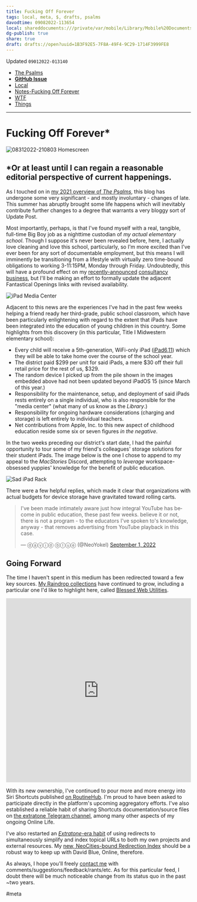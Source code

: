 ```yaml
---
title: Fucking Off Forever
tags: local, meta, $, drafts, psalms
davodtime: 09082022-113654
local: shareddocuments:///private/var/mobile/Library/Mobile%20Documents/iCloud~md~obsidian/Documents/OBSHIDDIAN/drafts/1B3F92E5-7F8A-49F4-9C29-1714F3999FE8.md
dg-publish: true
share: true
draft: drafts://open?uuid=1B3F92E5-7F8A-49F4-9C29-1714F3999FE8
---
```

Updated `09012022-013140`

- [The Psalms](https://bilge.world/fucking-off-forever)
- [**GitHub Issue**](https://github.com/extratone/bilge/issues/363)
- [Local](drafts://open?uuid=1B3F92E5-7F8A-49F4-9C29-1714F3999FE8)
- [Notes-Fucking Off Forever](drafts://open?uuid=4DF234AA-51C4-4B22-B251-803E984345FC)
- [WTF](https://davidblue.wtf/drafts/1B3F92E5-7F8A-49F4-9C29-1714F3999FE8.html)
- [Things](things:///show?id=UhAbJ8GXNTzSRFJ14xisc)

---

# Fucking Off Forever*

![08312022-210803 Homescreen](https://i.snap.as/9gA3TMn4.png)

## *Or at least until I can regain a reasonable editorial perspective of current happenings.

<!--more-->

As I touched on in [my 2021 overview of *The Psalms*](https://bilge.world/2021), this blog has undergone some very significant - and mostly involuntary - changes of late. This summer has abruptly brought some life happens which will inevitably contribute further changes to a degree that warrants a very bloggy sort of Update Post.

Most importantly, perhaps, is that I've found myself with a real, tangible, full-time Big Boy job as a nighttime custodian of *my actual elementary school*. Though I suppose it's never been revealed before, here, I actually love cleaning and love this school, particularly, so I'm more excited than I've ever been for any sort of documentable employment, but this means I will imminently be transitioning from a lifestyle with virtually zero time-bound obligations to working 3-11:15PM, Monday through Friday. Undoubtedly, this will have a profound effect on my [recently-announced](https://twitter.com/NeoYokel/status/1542999255497023489) [consultancy business](https://davidblue.wtf/services), but I'll be making an effort to formally update the adjacent Fantastical Openings links with revised availability.

![iPad Media Center](https://i.snap.as/Kxyy5PxB.jpeg)

Adjacent to this news are the experiences I've had in the past few weeks helping a friend ready her third-grade, public school classroom, which have been particularly enlightening with regard to the extent that iPads have been integrated into the education of young children in this country. Some highlights from this discovery (in this particular, Title I Midwestern elementary school):

- Every child will receive a 5th-generation, WiFi-only iPad ([iPad6,11](https://everymac.com/systems/apple/ipad/specs/apple-ipad-9-7-inch-early-2017-wi-fi-only-specs.html)) which they will be able to take home over the course of the school year.
- The district paid $299 per unit for said iPads, a mere $30 off their full retail price for the rest of us, $329.
- The random device I picked up from the pile shown in the images embedded above had not been updated beyond iPadOS 15 (since March of this year.)
- Responsibility for the maintenance, setup, and deployment of said iPads rests entirely on a single individual, who is also responsible for the "media center" (what many of us know as the *Library*.)
- Responsibility for ongoing hardware considerations (charging and storage) is left entirely to individual teachers.
- Net contributions from Apple, Inc. to this new aspect of childhood education reside some six or seven figures *in the negative*. 

In the two weeks preceding our district's start date, I had the painful opportunity to tour some of my friend's colleagues' storage solutions for their student iPads. The image below is the one I chose to append to my appeal to the *MacStories* Discord, attempting to *leverage* workspace-obsessed yuppies' knowledge for the benefit of public education.

![Sad iPad Rack](https://i.snap.as/1o0iA322.png)

There were a few helpful replies, which made it clear that organizations with actual budgets for device storage have gravitated toward rolling carts.

<blockquote class="twitter-tweet"><p lang="en" dir="ltr">I&#39;ve been made intimately aware just how integral YouTube has become in public education, these past few weeks. believe it or not, there is not a program - to the educators I&#39;ve spoken to&#39;s knowledge, anyway - that removes advertising from YouTube playback in this case.</p>&mdash; ⓓⓐⓥⓘⓓ ⓑⓛⓤⓔ (@NeoYokel) <a href="https://twitter.com/NeoYokel/status/1565127670345744388?ref_src=twsrc%5Etfw">September 1, 2022</a></blockquote> <script async src="https://platform.twitter.com/widgets.js" charset="utf-8"></script>

## Going Forward

The time I haven't spent in this medium has been redirected toward a few key sources. [My Raindrop collections](https://raindrop.io/davidblue) have continued to grow, including a particular one I'd like to highlight here, called [Blessed Web Utilities](https://raindrop.io/davidblue/blessed-web-utilities-13380122).

<iframe style="border: 0; width: 100%; height: 500px;" allowfullscreen frameborder="0" src="https://raindrop.io/davidblue/blessed-web-utilities-13380122/embed/sort=-created&hide=excerpt%2C+info%2C+add"></iframe>

With its new ownership, I've continued to pour more and more energy into Siri Shortcuts published [on RoutineHub](https://routinehub.co/user/blue). I'm proud to have been asked to participate directly in the platform's upcoming aggregatory efforts. I've also established a reliable habit of sharing Shortcuts documentation/source files on [the extratone Telegram channel](https://t.me/s/extratone), among many other aspects of my ongoing Online Life. 

I've also restarted an [*Extratone*-era habit](https://davidblue.wtf/drafts/1C547BA9-D29F-4F2E-8B24-3F5872D329B6.html) of using redirects to simultaneously simplify and index topical URLs to both my own projects and external resources. My [new, NeoCities-bound Redirection Index](https://davidblue.wtf/redirection) should be a robust way to keep up with David Blue, Online, therefore.

As always, I hope you'll freely [contact me](https://gist.github.com/extratone/7118e115b200f19d577dfe6a330d898f/raw/790cd2ec3cdd160a462abb1caf443315ca8b91f3/davidblue.vcf) with comments/suggestions/feedback/rants/etc. As for this particular feed, I doubt there will be much noticeable change from its status quo in the past ~two years.

<!--comment-->

#meta